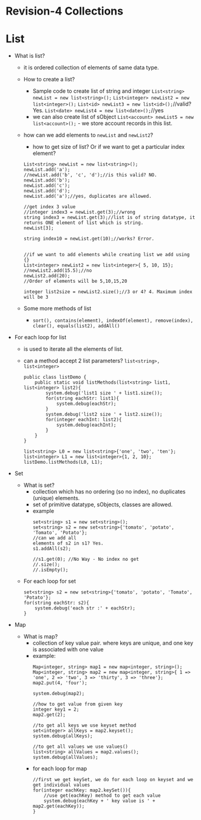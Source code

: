 # Revision-4 Collections

# List

- What is list?
    - it is ordered collection of elements of same data type.
    - How to create a list?
        - Sample code to create list of string and integer
        `List<string> newList = new list<string>();`
        `List<integer> newList2 = new list<integer>();`
        `List<id> newList3 = new list<id>();`//valid? Yes.
        `List<date> newList4 = new list<date>();`//yes
        - we can also create list of sObject
            `List<account> newList5 = new list<account>();`
                - we store account records in this list.
    - how can we add elements to `newList` and `newList2`?
        - how to get size of list? Or if we want to get a particular index element?

        ~~~
        List<string> newList = new list<string>();
        newList.add('a');
        //newList.add('b', 'c', 'd');//is this valid? NO. 
        newList.add('b');
        newList.add('c');
        newList.add('d');
        newList.add('a');//yes, duplicates are allowed.

        //get index 3 value
        //integer index3 = newList.get(3);//wrong
        string index3 = newList.get(3);//list is of string datatype, it returns ONE element of list which is string.
        newList[3];

        string index10 = newList.get(10);//works? Error. 


        //if we want to add elements while creating list we add using {}
        List<integer> newList2 = new list<integer>{ 5, 10, 15};
        //newList2.add(15.5);//no
        newList2.add(20);
        //Order of elements will be 5,10,15,20 

        integer list2size = newList2.size();//3 or 4? 4. Maximum index will be 3

        ~~~
    - Some more methods of list
        - `sort(), contains(element), indexOf(element), remove(index), clear(), equals(list2), addAll()`
    

- For each loop for list
    - is used to iterate all the elements of list.
    - can a method accept 2 list parameters? `list<string>, list<integer>`
        ~~~
        public class listDemo {
            public static void listMethods(list<string> list1, list<integer> list2){
                system.debug('list1 size ' + list1.size());
                for(string eachStr: list1){
                    system.debug(eachStr);
                }
                system.debug('list2 size ' + list2.size());
                for(integer eachInt: list2){
                    system.debug(eachInt);
                }
            }
        }
        ~~~

        ~~~
        list<string> L0 = new list<string>{'one', 'two', 'ten'};
        list<integer> L1 = new list<integer>{1, 2, 10};
        listDemo.listMethods(L0, L1);
        ~~~

-  Set
    - What is set?
        - collection which has no ordering (so no index), no duplicates (unique) elements.
        - set of primitive datatype, sObjects, classes are allowed.
        - example
            ~~~
            set<string> s1 = new set<string>();
            set<string> s2 = new set<string>{'tomato', 'potato', 'Tomato', 'Potato'};
            //can we add all 
            elements of s2 in s1? Yes.
            s1.addAll(s2);  

            //s1.get(0); //No Way - No index no get     
            //.size();
            //.isEmpty();
            ~~~ 
    - For each loop for set
        ~~~
        set<string> s2 = new set<string>{'tomato', 'potato', 'Tomato', 'Potato'};
        for(string eachStr: s2){
            system.debug('each str :' + eachStr);
        }
        ~~~
- Map
    - What is map?
        - collection of key value pair. where keys are unique, and one key is associated with one value
        - example:
            ~~~
            Map<integer, string> map1 = new map<integer, string>();
            Map<integer, string> map2 = new map<integer, string>{ 1 => 'one', 2 => 'two', 3 => 'thirty', 3 => 'three'};
            map2.put(4, 'four');

            system.debug(map2);

            //how to get value from given key
            integer key1 = 2;
            map2.get(2);

            //to get all keys we use keyset method
            set<integer> allKeys = map2.keyset();
            system.debug(allKeys);

            //to get all values we use values()
            list<string> allValues = map2.values();
            system.debug(allValues);
            ~~~
        - for each loop for map
            ~~~
            //first we get keySet, we do for each loop on keyset and we get individual values
            for(integer eachKey: map2.keySet()){
                //use get(eachKey) method to get each value
                system.debug(eachKey + ' key value is ' + map2.get(eachKey));
            }

            ~~~
        

    
